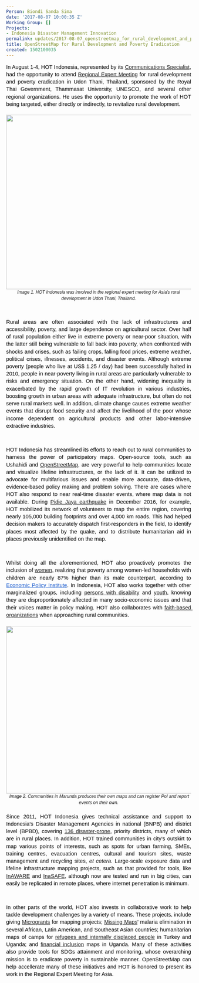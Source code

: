 ```yaml
---
Person: Biondi Sanda Sima
date: '2017-08-07 10:00:35 Z'
Working Group: []
Projects:
- Indonesia Disaster Management Innovation
permalink: updates/2017-08-07_openstreetmap_for_rural_development_and_poverty_eradication
title: OpenStreetMap for Rural Development and Poverty Eradication
created: 1502100035
---
```

<p style="line-height: 1.38; margin-top: 0pt; margin-bottom: 0pt; text-align: justify;" dir="ltr"><span style="font-size: 11pt; font-family: Arial; color: #000000; background-color: transparent; font-weight: 400; font-style: normal; font-variant: normal; text-decoration: none; vertical-align: baseline; white-space: pre-wrap;">In August 1-4, HOT Indonesia, represented by its <a href="https://www.hotosm.org/id/users/biondi_sima">Communications Specialist</a>, had the opportunity to attend <a href="http://puey-ungphakorn.org/?page_id=1688" target="_blank">Regional Expert Meeting</a> for rural development and poverty eradication in Udon Thani, Thailand, sponsored by the Royal Thai Government, Thammasat University, UNESCO, and several other regional organizations. He uses the opportunity to promote the work of HOT being targeted, either directly or indirectly, to revitalize rural development.</span></p><p style="line-height: 1.38; margin-top: 0pt; margin-bottom: 0pt; text-align: justify;" dir="ltr">&nbsp;</p><p style="line-height: 1.38; margin-top: 0pt; margin-bottom: 0pt; text-align: center;" dir="ltr"><span style="font-size: 11pt; font-family: Arial; color: #000000; background-color: transparent; font-weight: 400; font-style: normal; font-variant: normal; text-decoration: none; vertical-align: baseline; white-space: pre-wrap;"><img style="border: none; transform: rotate(0.00rad); -webkit-transform: rotate(0.00rad);" src="https://lh5.googleusercontent.com/estmkdWf9LsjutggrXowRBTdzdq6OTfEvGYQstLq5SZ0ZyWgghBh0oBI5OJWtJtmohg8D67uBHo1_CwWx7eJHs8IcxXTHO96t0JVUm6oIJbEAAnToMPwAP4lriee2HIm2rnnXzGt" alt="" width="624" height="475"></span></p><p style="line-height: 1.38; margin-top: 0pt; margin-bottom: 0pt; text-align: center;" dir="ltr"><em><span style="font-size: 9pt; font-family: Arial; background-color: transparent; font-variant-ligatures: normal; font-variant-caps: normal; font-variant-east-asian: normal; font-variant-position: normal; white-space: pre-wrap;">Image 1. HOT Indonesia was involved in the regional expert meeting for Asia's rural development in Udon Thani, Thailand.</span></em></p><p>&nbsp;</p><p style="line-height: 1.38; margin-top: 0pt; margin-bottom: 0pt; text-align: justify;" dir="ltr"><span style="font-size: 11pt; font-family: Arial; color: #000000; background-color: transparent; font-weight: 400; font-style: normal; font-variant: normal; text-decoration: none; vertical-align: baseline; white-space: pre-wrap;">Rural areas are often associated with the lack of infrastructures and accessibility, poverty, and large dependence on agricultural sector. Over half of rural population either live in extreme poverty or near-poor situation, with the latter still being vulnerable to fall back into poverty, when confronted with shocks and crises, such as failing crops, falling food prices, extreme weather, political crises, illnesses, accidents, and disaster events. Although extreme poverty (people who live at US$ 1.25 / day) had been successfully halted in 2010, people in near-poverty living in rural areas are particularly vulnerable to risks and emergency situation. On the other hand, widening inequality is exacerbated by the rapid growth of IT revolution in various industries, boosting growth in urban areas with adequate infrastructure, but often do not serve rural markets well. In addition, climate change causes extreme weather events that disrupt food security and affect the livelihood of the poor whose income dependent on agricultural products and other labor-intensive extractive industries.</span></p><p><strong style="font-weight: normal;">&nbsp;</strong></p><p style="line-height: 1.38; margin-top: 0pt; margin-bottom: 0pt; text-align: justify;" dir="ltr"><span style="font-size: 11pt; font-family: Arial; color: #000000; background-color: transparent; font-weight: 400; font-style: normal; font-variant: normal; text-decoration: none; vertical-align: baseline; white-space: pre-wrap;">HOT Indonesia has streamlined its efforts to reach out to rural communities to harness the power of participatory maps. Open-source tools, such as Ushahidi and <a href="openstreetmap.id" target="_blank">OpenStreetMap</a>, are very powerful to help communities locate and visualize lifeline infrastructures, or the lack of it. It can be utilized to advocate for multifarious issues and enable more accurate, data-driven, evidence-based policy making and problem solving. There are cases where HOT also respond to near real-time disaster events, where map data is not available. During <a href="https://www.hotosm.org/fr/node/573" target="_blank">Pidie Jaya earthquake</a> in December 2016, for example, HOT mobilized its network of volunteers to map the entire region, covering nearly 105,000 building footprints and over 4,000 km roads. This had helped decision makers to accurately dispatch first-responders in the field, to identify places most affected by the quake, and to distribute humanitarian aid in places previously unidentified on the map.</span></p><p><strong style="font-weight: normal;">&nbsp;</strong></p><p style="line-height: 1.38; margin-top: 0pt; margin-bottom: 0pt; text-align: justify;" dir="ltr"><span style="font-size: 11pt; font-family: Arial; color: #000000; background-color: transparent; font-weight: 400; font-style: normal; font-variant: normal; text-decoration: none; vertical-align: baseline; white-space: pre-wrap;">Whilst doing all the aforementioned, HOT also proactively promotes the inclusion of <a href="https://www.hotosm.org/updates/2017-03-13_celebrating_international_women’s_day_hot_empowers_women_with_ict_and_mapping" target="_blank">women</a>, realizing that poverty among women-led households with children are nearly 87% higher than its male counterpart, according to </span><a style="text-decoration: none;" href="http://www.epi.org/publication/female-headed-families-children-poverty/" target="_blank"><span style="font-size: 11pt; font-family: Arial; color: #1155cc; background-color: transparent; font-weight: 400; font-style: normal; font-variant: normal; text-decoration: underline; vertical-align: baseline; white-space: pre-wrap;">Economic Policy Institute</span></a><span style="font-size: 11pt; font-family: Arial; color: #000000; background-color: transparent; font-weight: 400; font-style: normal; font-variant: normal; text-decoration: none; vertical-align: baseline; white-space: pre-wrap;">. In Indonesia, HOT also works together with other marginalized groups, including <a href="http://www.thejakartapost.com/life/2017/05/17/mapping-skills-for-disabled-communities-paving-the-road-to-inclusive-disaster-management.html" target="_blank">persons with disability</a> and <a href="https://openstreetmap.id/en/mapathon-untuk-proyek-pemetaan-inaware-bersama-universitas-indonesia/" target="_blank">youth</a>, knowing they are disproportionately affected in many socio-economic issues and that their voices matter in policy making. HOT also collaborates with <a href="https://openstreetmap.id/en/pelatihan-ushahidi-bagi-st-untuk-pelaporan-kejadian-di-maumere-nusa-tenggara-timur/" target="_blank">faith-based organizations</a> when approaching rural communities.</span></p><p style="line-height: 1.38; margin-top: 0pt; margin-bottom: 0pt; text-align: justify;" dir="ltr"><span style="font-size: 11pt; font-family: Arial; color: #000000; background-color: transparent; font-weight: 400; font-style: normal; font-variant: normal; text-decoration: none; vertical-align: baseline; white-space: pre-wrap;"><strong id="docs-internal-guid-80e758e7-bc03-14e6-35be-3c21aa17100c" style="font-weight: normal;">&nbsp;</strong></span></p><p style="line-height: 1.38; margin-top: 0pt; margin-bottom: 0pt; text-align: center;" dir="ltr"><span style="font-size: 11pt; font-family: Arial; color: #000000; background-color: transparent; font-weight: 400; font-style: normal; font-variant: normal; text-decoration: none; vertical-align: baseline; white-space: pre-wrap;"><img style="border: none; transform: rotate(0.00rad); -webkit-transform: rotate(0.00rad);" src="https://lh5.googleusercontent.com/pQjW1Xf7iISlo7ER5gXrsdGOeiyFI37HfR9bpyrnXVk4To6n9xebwRddKnJXjO3Ftyh_42X1Z-Vv8V5qu-1SWeSEMK-Vy9e630v0le7bOYZQXg_ennAKBLH133uPUQhd2twXqm3O" alt="" width="625" height="456"></span></p><p style="line-height: 1.38; margin-top: 0pt; margin-bottom: 0pt; text-align: center;" dir="ltr"><em><span style="font-size: 9pt; font-family: Arial; color: #000000; background-color: transparent; font-weight: 400; font-variant-ligatures: normal; font-variant-caps: normal; font-variant-east-asian: normal; font-variant-position: normal; text-decoration: none; vertical-align: baseline; white-space: pre-wrap;">&nbsp;Image 2. </span></em><span style="font-family: Arial; font-size: 12px; font-style: normal; font-variant-caps: normal; white-space: pre-wrap;"><em>Communities in Marunda produces their own maps and can register PoI and report events on their own</em>.</span></p><p style="line-height: 1.38; margin-top: 0pt; margin-bottom: 0pt; text-align: justify;" dir="ltr">&nbsp;</p><p style="line-height: 1.38; margin-top: 0pt; margin-bottom: 0pt; text-align: justify;" dir="ltr"><span style="font-size: 11pt; font-family: Arial; color: #000000; background-color: transparent; font-weight: 400; font-style: normal; font-variant: normal; text-decoration: none; vertical-align: baseline; white-space: pre-wrap;">Since 2011, HOT Indonesia gives technical assistance and support to Indonesia’s Disaster Management Agencies in national (BNPB) and district level (BPBD), covering <a href="https://openstreetmap.id/en/bnpb-manfaatkan-tasking-manager-osm-untuk-pengumpulan-data-infrastruktur-di-136-kabupatenkota/" target="_blank">136 disaster-prone</a>, priority districts, many of which are in rural places. In addition, HOT trained communities in city’s outskirt to map various points of interests, such as spots for urban farming, SMEs, training centres, evacuation centres, cultural and tourism sites, waste management and recycling sites, </span><span style="font-size: 11pt; font-family: Arial; color: #000000; background-color: transparent; font-weight: 400; font-style: italic; font-variant: normal; text-decoration: none; vertical-align: baseline; white-space: pre-wrap;">et cetera</span><span style="font-size: 11pt; font-family: Arial; color: #000000; background-color: transparent; font-weight: 400; font-style: normal; font-variant: normal; text-decoration: none; vertical-align: baseline; white-space: pre-wrap;">. Large-scale exposure data and lifeline infrastructure mapping projects, such as that provided for tools, like <a href="https://www.hotosm.org/projects/usaid_bnpb_inaware_disaster_management_early_warning_and_decision_support_capacity" target="_blank">InAWARE</a> and <a href="http://inasafe.org" target="_blank">InaSAFE</a>, although now are tested and run in big cities, can easily be replicated in remote places, where internet penetration is minimum.</span></p><p>&nbsp;</p><p style="line-height: 1.38; margin-top: 0pt; margin-bottom: 0pt; text-align: justify;" dir="ltr"><span style="font-size: 11pt; font-family: Arial; color: #000000; background-color: transparent; font-weight: 400; font-style: normal; font-variant: normal; text-decoration: none; vertical-align: baseline; white-space: pre-wrap;">In other parts of the world, HOT also invests in collaborative work to help tackle development challenges by a variety of means. These projects, include giving <a href="https://www.hotosm.org/updates/2017-04-20_hot_microgrants_2017_results" target="_blank">Microgrants</a> for mapping projects; <a href="http://missingmaps.org" target="_blank">Missing Maps</a>’ malaria elimination in several African, Latin American, and Southeast Asian countries; humanitarian maps of camps for <a href="https://www.hotosm.org/projects/urban_innovations_crowdsourcing_non_camp_refugee_data" target="_blank">refugees and internally displaced people</a> in Turkey and Uganda; and <a href="https://www.hotosm.org/projects/mapping_financial_inclusion_in_uganda" target="_blank">financial inclusion</a> maps in Uganda. Many of these activities also provide tools for SDGs attainment and monitoring, whose overarching mission is to eradicate poverty in sustainable manner. OpenStreetMap can help accellerate many of these initiatives and HOT is honored to present its work in the Regional Expert Meeting for Asia.</span></p>
